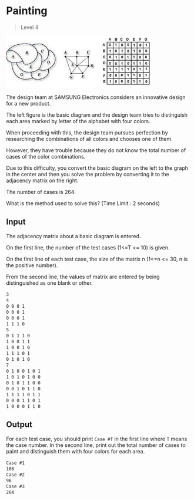 # Painting
> Level 4

![Painting](Painting.jpg)

The design team at SAMSUNG Electronics considers an innovative design for a new product.

The left figure is the basic diagram and the design team tries to distinguish each area marked by letter of the alphabet with four colors.

When proceeding with this, the design team pursues perfection by researching the combinations of all colors and chooses one of them.

However, they have trouble because they do not know the total number of cases of the color combinations.

Due to this difficulty, you convert the basic diagram on the left to the graph in the center and then you solve the problem by converting it to the adjacency matrix on the right.

The number of cases is 264.

What is the method used to solve this?  (Time Limit : 2 seconds)

## Input

The adjacency matrix about a basic diagram is entered.

On the first line, the number of the test cases (1<=T <= 10) is given.

On the first line of each test case, the size of the matrix n (1<=n <= 30, n is the positive number).

From the second line, the values of matrix are entered by being distinguished as one blank or other.

```
3
4
0 0 0 1
0 0 0 1
0 0 0 1
1 1 1 0
5
0 1 1 1 0
1 0 0 1 1
1 0 0 1 0
1 1 1 0 1
0 1 0 1 0
7
0 1 0 0 1 0 1
1 0 1 0 1 0 0
0 1 0 1 1 0 0
0 0 1 0 1 1 0
1 1 1 1 0 1 1
0 0 0 1 1 0 1
1 0 0 0 1 1 0
```

## Output

For each test case, you should print `Case #T` in the first line where `T` means the case number.
In the second line, print out the total number of cases to paint and distinguish them with four colors for each area.

```
Case #1
108
Case #2
96
Case #3
264
```